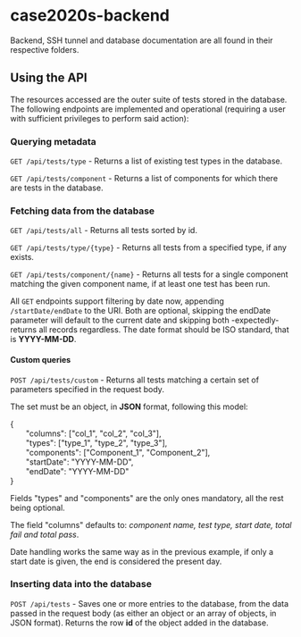 # case2020s-backend
Backend, SSH tunnel and database documentation are all found in their respective folders.


## Using the API
The resources accessed are the outer suite of tests stored in the database.
The following endpoints are implemented and operational (requiring a user with sufficient privileges to perform said action):

### Querying metadata
`GET /api/tests/type` - Returns a list of existing test types in the database.

`GET /api/tests/component` - Returns a list of components for which there are tests in the database.

### Fetching data from the database
`GET /api/tests/all` - Returns all tests sorted by id.

`GET /api/tests/type/{type}` - Returns all tests from a specified type, if any exists.

`GET /api/tests/component/{name}` - Returns all tests for a single component matching the given component name, if at least one test has been run.

All `GET` endpoints support filtering by date now, appending `/startDate/endDate` to the URI. Both are optional, skipping the endDate parameter will default to the current date and skipping both -expectedly- returns all records regardless. The date format should be ISO standard, that is **YYYY-MM-DD**.

#### Custom queries
`POST /api/tests/custom` - Returns all tests matching a certain set of parameters specified in the request body.

The set must be an object, in **JSON** format, following this model:

{<br/> 
&emsp;&emsp;"columns": ["col_1", "col_2", "col_3"],<br/> 
&emsp;&emsp;"types": ["type_1", "type_2", "type_3"],<br/> 
&emsp;&emsp;"components": ["Component_1", "Component_2"],<br/> 
&emsp;&emsp;"startDate": "YYYY-MM-DD",<br/> 
&emsp;&emsp;"endDate": "YYYY-MM-DD"<br/> 
}<br/>

Fields "types" and "components" are the only ones mandatory, all the rest being optional.

The field "columns" defaults to: *component name, test type, start date, total fail and total pass*.

Date handling works the same way as in the previous example, if only a start date is given, the end is considered the present day.


### Inserting data into the database
`POST /api/tests` - Saves one or more entries to the database, from the data passed in the request body (as either an object or an array of objects, in JSON format). Returns the row **id** of the object added in the database.